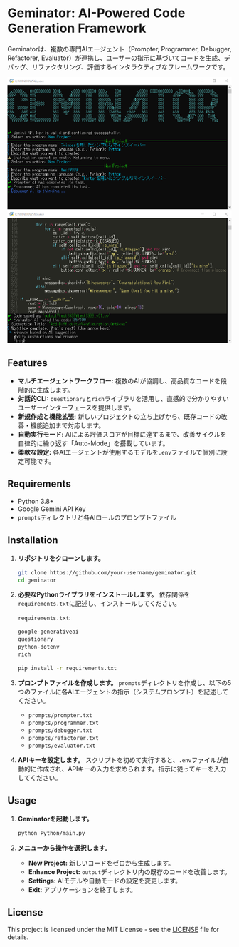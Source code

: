 # Geminator: AI-Powered Code Generation Framework

Geminatorは、複数の専門AIエージェント（Prompter, Programmer, Debugger, Refactorer, Evaluator）が連携し、ユーザーの指示に基づいてコードを生成、デバッグ、リファクタリング、評価するインタラクティブなフレームワークです。

![image](example.png)
![image](example2.png)

## Features

* **マルチエージェントワークフロー:** 複数のAIが協調し、高品質なコードを段階的に生成します。
* **対話的CLI:** `questionary`と`rich`ライブラリを活用し、直感的で分かりやすいユーザーインターフェースを提供します。
* **新規作成と機能拡張:** 新しいプロジェクトの立ち上げから、既存コードの改善・機能追加まで対応します。
* **自動実行モード:** AIによる評価スコアが目標に達するまで、改善サイクルを自律的に繰り返す「Auto-Mode」を搭載しています。
* **柔軟な設定:** 各AIエージェントが使用するモデルを`.env`ファイルで個別に設定可能です。

## Requirements

* Python 3.8+
* Google Gemini API Key
* `prompts`ディレクトリと各AIロールのプロンプトファイル

## Installation

1. **リポジトリをクローンします。**

    ```bash
    git clone https://github.com/your-username/geminator.git
    cd geminator
    ```

2. **必要なPythonライブラリをインストールします。**
    依存関係を`requirements.txt`に記述し、インストールしてください。

    `requirements.txt`:

    ```txt
    google-generativeai
    questionary
    python-dotenv
    rich
    ```

    ```bash
    pip install -r requirements.txt
    ```

3. **プロンプトファイルを作成します。**
    `prompts`ディレクトリを作成し、以下の5つのファイルに各AIエージェントの指示（システムプロンプト）を記述してください。
    * `prompts/prompter.txt`
    * `prompts/programmer.txt`
    * `prompts/debugger.txt`
    * `prompts/refactorer.txt`
    * `prompts/evaluator.txt`

4. **APIキーを設定します。**
    スクリプトを初めて実行すると、`.env`ファイルが自動的に作成され、APIキーの入力を求められます。指示に従ってキーを入力してください。

## Usage

1. **Geminatorを起動します。**

    ```bash
    python Python/main.py
    ```

2. **メニューから操作を選択します。**
    * **New Project:** 新しいコードをゼロから生成します。
    * **Enhance Project:** `output`ディレクトリ内の既存のコードを改善します。
    * **Settings:** AIモデルや自動モードの設定を変更します。
    * **Exit:** アプリケーションを終了します。

## License

This project is licensed under the MIT License - see the [LICENSE](LICENSE) file for details.